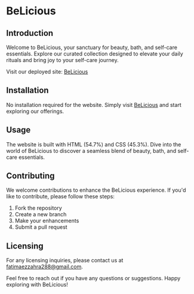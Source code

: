 # BeLicious

## Introduction
Welcome to BeLicious, your sanctuary for beauty, bath, and self-care essentials. Explore our curated collection designed to elevate your daily rituals and bring joy to your self-care journey.

Visit our deployed site: [BeLicious](https://fatimaezzahralah.github.io/MVP-s/#)

## Installation
No installation required for the website. Simply visit [BeLicious](https://fatimaezzahralah.github.io/MVP-s/#) and start exploring our offerings.

## Usage
The website is built with HTML (54.7%) and CSS (45.3%). Dive into the world of BeLicious to discover a seamless blend of beauty, bath, and self-care essentials.

## Contributing
We welcome contributions to enhance the BeLicious experience. If you'd like to contribute, please follow these steps:
1. Fork the repository
2. Create a new branch
3. Make your enhancements
4. Submit a pull request

## Licensing
For any licensing inquiries, please contact us at [fatimaezzahra288@gmail.com](mailto:fatimaezzahra288@gmail.com).

Feel free to reach out if you have any questions or suggestions. Happy exploring with BeLicious!
